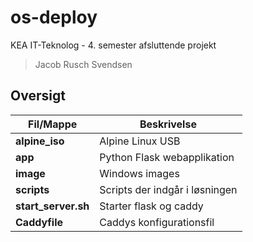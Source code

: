 # os-deploy
KEA IT-Teknolog - 4. semester afsluttende projekt
> Jacob Rusch Svendsen

## Oversigt

| Fil/Mappe           | Beskrivelse                          |
|---------------------|--------------------------------------|
| **alpine_iso**      | Alpine Linux USB                     |
| **app**             | Python Flask webapplikation          |
| **image**           | Windows images                       |
| **scripts**         | Scripts der indgår i løsningen       |
| **start_server.sh** | Starter flask og caddy               |
| **Caddyfile**       | Caddys konfigurationsfil             |